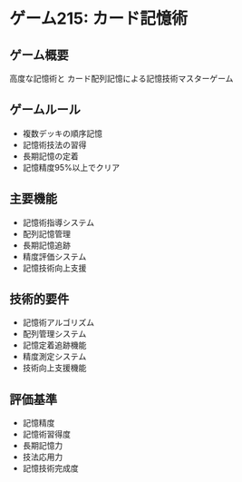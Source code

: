 # ゲーム215: カード記憶術

## ゲーム概要
高度な記憶術と カード配列記憶による記憶技術マスターゲーム

## ゲームルール
- 複数デッキの順序記憶
- 記憶術技法の習得
- 長期記憶の定着
- 記憶精度95%以上でクリア

## 主要機能
- 記憶術指導システム
- 配列記憶管理
- 長期記憶追跡
- 精度評価システム
- 記憶技術向上支援

## 技術的要件
- 記憶術アルゴリズム
- 配列管理システム
- 記憶定着追跡機能
- 精度測定システム
- 技術向上支援機能

## 評価基準
- 記憶精度
- 記憶術習得度
- 長期記憶力
- 技法応用力
- 記憶技術完成度